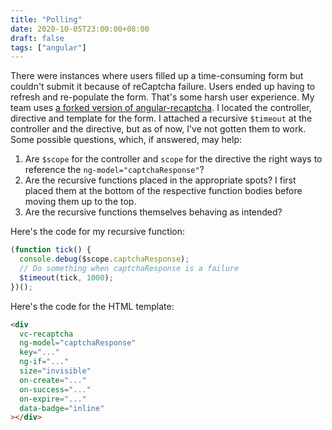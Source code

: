 ```yaml
---
title: "Polling"
date: 2020-10-05T23:00:00+08:00
draft: false
tags: ["angular"]
---
```

There were instances where users filled up a time-consuming form but couldn't submit it because of reCaptcha failure. Users ended up having to refresh and re-populate the form. That's some harsh user experience. My team uses [a forked version of angular-recaptcha](https://github.com/opengovsg/angular-recaptcha-fallback). I located the controller, directive and template for the form. I attached a recursive `$timeout` at the controller and the directive, but as of now, I've not gotten them to work. Some possible questions, which, if answered, may help:

1. Are `$scope` for the controller and `scope` for the directive the right ways to reference the `ng-model="captchaResponse"`?
1. Are the recursive functions placed in the appropriate spots? I first placed them at the bottom of the respective function bodies before moving them up to the top.
1. Are the recursive functions themselves behaving as intended?

Here's the code for my recursive function:

```typescript
(function tick() {
  console.debug($scope.captchaResponse);
  // Do something when captchaResponse is a failure
  $timeout(tick, 1000);
})();
```

Here's the code for the HTML template:

```html
<div
  vc-recaptcha
  ng-model="captchaResponse"
  key="..."
  ng-if="..."
  size="invisible"
  on-create="..."
  on-success="..."
  on-expire="..."
  data-badge="inline"
></div>
```
